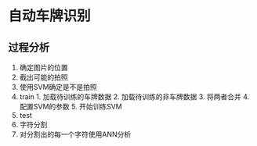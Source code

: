 # 自动车牌识别

## 过程分析
1. 确定图片的位置
2. 截出可能的拍照
3. 使用SVM确定是不是拍照
  1. train
    1. 加载待训练的车牌数据
    2. 加载待训练的非车牌数据
    3. 将两者合并
    4. 配置SVM的参数
    5. 开始训练SVM
  2. test
4. 字符分割
5. 对分割出的每一个字符使用ANN分析
